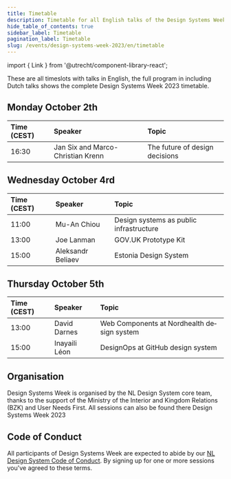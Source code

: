 ```yaml
---
title: Timetable
description: Timetable for all English talks of the Design Systems Week 2023
hide_table_of_contents: true
sidebar_label: Timetable
pagination_label: Timetable
slug: /events/design-systems-week-2023/en/timetable
---
```


import { Link } from '@utrecht/component-library-react';

<div lang="en">

These are all timeslots with talks in English, <Link href="/events/design-systems-week-2023/tijdschema" hrefLang="nl-NL">the full program in including Dutch talks</Link> shows the complete Design Systems Week 2023 timetable.

## Monday October 2th

| Time (CEST) | Speaker                           | Topic                                                                                                                      |
| :---------- | :-------------------------------- | :------------------------------------------------------------------------------------------------------------------------- |
| 16:30       | Jan Six and Marco-Christian Krenn | <Link href="https://www.gebruikercentraal.nl/agenda/the-future-of-design-decisions/">The future of design decisions</Link> |

## Wednesday October 4rd

| Time (CEST) | Speaker           | Topic                                                                                                                                               |
| :---------- | :---------------- | :-------------------------------------------------------------------------------------------------------------------------------------------------- |
| 11:00       | Mu-An Chiou       | <Link href="https://www.gebruikercentraal.nl/agenda/design-systems-as-public-infrastructure#english">Design systems as public infrastructure</Link> |
| 13:00       | Joe Lanman        | <Link href="https://www.gebruikercentraal.nl/agenda/the-gov-uk-prototype-kit/#english">GOV.UK Prototype Kit</Link>                                  |
| 15:00       | Aleksandr Beliaev | <Link href="https://www.gebruikercentraal.nl/agenda/estland-design-system/#english">Estonia Design System</Link>                                    |

## Thursday October 5th

| Time (CEST) | Speaker       | Topic                                                                                                                                                                |
| :---------- | :------------ | :------------------------------------------------------------------------------------------------------------------------------------------------------------------- |
| 13:00       | David Darnes  | <Link href="https://www.gebruikercentraal.nl/agenda/design-systems-web-components-what-works-what-doesnt/#english">Web Components at Nordhealth design system</Link> |
| 15:00       | Inayaili Léon | <Link href="https://www.gebruikercentraal.nl/agenda/designops-designing-the-api-of-design-teams/#english">DesignOps at GitHub design system</Link>                   |

</div>

## Organisation

Design Systems Week is organised by the NL Design System core team, thanks to the support of the Ministry of the Interior and Kingdom Relations (BZK) and <Link href="https://international.gebruikercentraal.nl">User Needs First</Link>. All sessions can also be found there <Link href="https://international.gebruikercentraal.nl/design-systems-week-2023/">Design Systems Week 2023</Link>

## Code of Conduct

All participants of Design Systems Week are expected to abide by our [NL Design System Code of Conduct](https://github.com/nl-design-system/.github/blob/main/CODE_OF_CONDUCT.md). By signing up for one or more sessions you've agreed to these terms.
